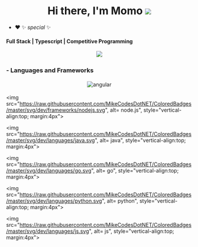 <div align="center">



   <h1>Hi there, I'm <a >Momo</a> <img src="https://media.giphy.com/media/hvRJCLFzcasrR4ia7z/giphy.gif" width="25px"> </h1>
   

</div>


 - :heart: ✨ _special_ ✨ 
 
 <p align="center">
  <h4> Full Stack | Typescript | Competitive Programming </h4>
   </p>

<!--  -->

<p align="center" >
<a href="https://github.com/anuraghazra/github-readme-stats"> 
    <img  src="https://github-readme-stats.vercel.app/api?username=Momo&&show_icons=true&theme=radical"/>
  </a>

</p>

<!--https://shields.io/ builder ， and the more icons from https://github.com/MikeCodesDotNET/ColoredBadges> -->
### - Languages and Frameworks

<p align="center">
  <!-- For more icons please follow  https://github.com/MikeCodesDotNET/ColoredBadges -->
  <img src="https://github.com/angular/angular/blob/main/aio/src/assets/images/logos/angular/angular.png" alt="angular" style="vertical-align:top; margin:4px">    
  
 
<!-- add the icons from Mike James , the beautifully icons https://github.com/MikeCodesDotNET/ColoredBadges> -->

<img src="https://raw.githubusercontent.com/MikeCodesDotNET/ColoredBadges/master/svg/dev/frameworks/nodejs.svg",
 alt= node.js", style="vertical-align:top; margin:4px">

<img src="https://raw.githubusercontent.com/MikeCodesDotNET/ColoredBadges/master/svg/dev/languages/java.svg",
 alt= java", style="vertical-align:top; margin:4px">

<img src="https://raw.githubusercontent.com/MikeCodesDotNET/ColoredBadges/master/svg/dev/languages/go.svg",
 alt= go", style="vertical-align:top; margin:4px">

<img src="https://raw.githubusercontent.com/MikeCodesDotNET/ColoredBadges/master/svg/dev/languages/python.svg",
 alt= python", style="vertical-align:top; margin:4px">

<img src="https://raw.githubusercontent.com/MikeCodesDotNET/ColoredBadges/master/svg/dev/languages/js.svg",
 alt= js", style="vertical-align:top; margin:4px">


</p>


 
<!--
**momomi/momomi** is a ✨ _special_ ✨ repository because its `README.md` (this file) appears on your GitHub profile.

Here are some ideas to get you started:
- 🔭 I’m currently working on ...
- 🌱 I’m currently learning ...
- 👯 I’m looking to collaborate on ...
- 🤔 I’m looking for help with ...
- 💬 Ask me about ...
- 📫 How to reach me: ...
- 😄 Pronouns: ...
- ⚡ Fun fact: ...<div align="center">
   <h1>Hi there, I'm <a href="https://hemant.codes">Hemant</a> <img src="https://media.giphy.com/media/hvRJCLFzcasrR4ia7z/giphy.gif" width="25px"> </h1>
   
   
   <img src="https://pronoun.cyou/x/y?subject=He&object=Him&height=20"> 
</div>
-->

<!--### Hi there 👋
-:heart: The way to Fullstack and Software Engineer !

